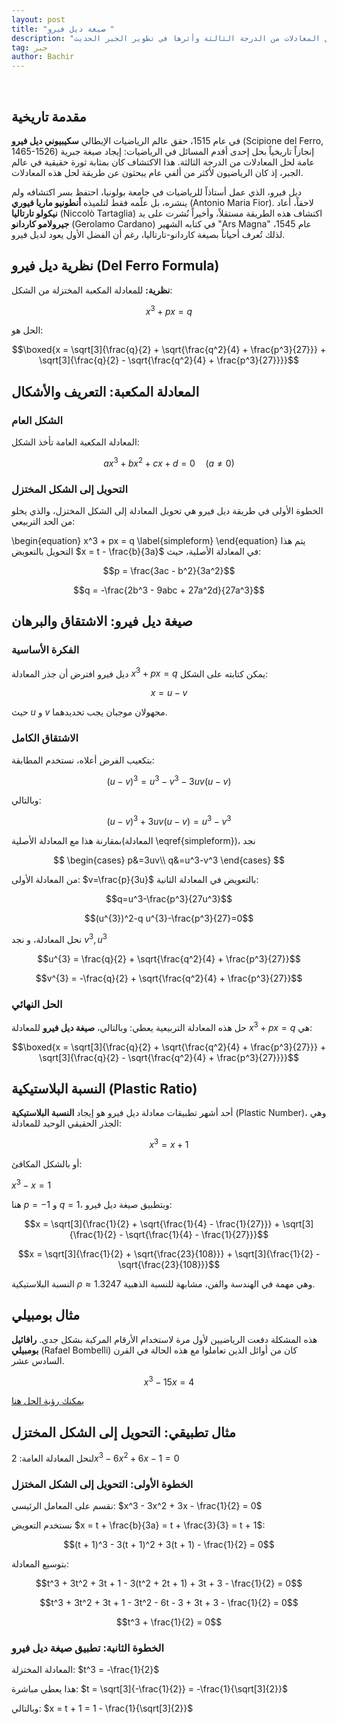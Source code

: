```yaml
---
layout: post
title: "صيغة ديل فيرو "
description: "استكشاف الطريقة الجبرية لحل المعادلات من الدرجة الثالثة وأثرها في تطوير الجبر الحديث"
tag: جبر
author: Bachir
---
```

<br>

## مقدمة تاريخية
في عام 1515، حقق عالم الرياضيات الإيطالي **سكيبيوني ديل فيرو** (Scipione del Ferro, 1465-1526) إنجازاً تاريخياً بحل إحدى أقدم المسائل في الرياضيات: إيجاد صيغة جبرية عامة لحل المعادلات من الدرجة الثالثة. هذا الاكتشاف كان بمثابة ثورة حقيقية في عالم الجبر، إذ كان الرياضيون لأكثر من ألفي عام يبحثون عن طريقة لحل هذه المعادلات.

ديل فيرو، الذي عمل أستاذاً للرياضيات في جامعة بولونيا، احتفظ بسر اكتشافه ولم ينشره، بل علّمه فقط لتلميذه **أنطونيو ماريا فيوري** (Antonio Maria Fior). لاحقاً، أعاد **نيكولو تارتاليا** (Niccolò Tartaglia) اكتشاف هذه الطريقة مستقلاً، وأخيراً نُشرت على يد **جيرولامو كاردانو** (Gerolamo Cardano) في كتابه الشهير "Ars Magna" عام 1545، لذلك تُعرف أحياناً بصيغة كاردانو-تارتاليا، رغم أن الفضل الأول يعود لديل فيرو.

## نظرية ديل فيرو (Del Ferro Formula)

**نظرية:** للمعادلة المكعبة المختزلة من الشكل:

$$x^3 + px = q$$

الحل هو:

$$\boxed{x = \sqrt[3]{\frac{q}{2} + \sqrt{\frac{q^2}{4} + \frac{p^3}{27}}} + \sqrt[3]{\frac{q}{2} - \sqrt{\frac{q^2}{4} + \frac{p^3}{27}}}}$$

## المعادلة المكعبة: التعريف والأشكال
### الشكل العام
المعادلة المكعبة العامة تأخذ الشكل:

$$ax^3 + bx^2 + cx + d = 0 \quad (a \neq 0)$$

### التحويل إلى الشكل المختزل
الخطوة الأولى في طريقة ديل فيرو هي تحويل المعادلة إلى الشكل المختزل، والذي يخلو من الحد التربيعي:

\begin{equation}
x^3 + px = q
\label{simpleform}
\end{equation}
يتم هذا التحويل بالتعويض $x = t - \frac{b}{3a}$ في المعادلة الأصلية، حيث:

$$p = \frac{3ac - b^2}{3a^2}$$

$$q = -\frac{2b^3 - 9abc + 27a^2d}{27a^3}$$

## صيغة ديل فيرو: الاشتقاق والبرهان
### الفكرة الأساسية
ديل فيرو افترض أن جذر المعادلة $x^3 + px  = q$ يمكن كتابته على الشكل:

$$x = u - v$$

حيث $u$ و $v$ مجهولان موجبان يجب تحديدهما.
### الاشتقاق الكامل
بتكعيب الفرض أعلاه، نستخدم المطابقة:

$$(u - v)^3 = u^3 - v^3 - 3uv(u - v)$$

وبالتالي:

$$(u - v)^3+3uv(u - v) = u^3 - v^3 $$

بمقارنة هذا مع المعادلة الأصلية(المعادلة \eqref{simpleform})، نجد

$$
\begin{cases}
p&=3uv\\
q&=u^3-v^3
\end{cases}
$$

من المعادلة الأولى: $v=\frac{p}{3u}$
بالتعويض في المعادلة الثانية:

$$q=u^3-\frac{p^3}{27u^3}$$

$$(u^{3})^2-q u^{3}-\frac{p^3}{27}=0$$

نحل المعادلة، و نجد $v^3, u^3$

$$u^{3} = \frac{q}{2} + \sqrt{\frac{q^2}{4} + \frac{p^3}{27}}$$

$$v^{3} = -\frac{q}{2} + \sqrt{\frac{q^2}{4} + \frac{p^3}{27}}$$

### الحل النهائي
حل هذه المعادلة التربيعية يعطي:
وبالتالي، **صيغة ديل فيرو** للمعادلة $x^3 + px  = q$ هي:

$$\boxed{x = \sqrt[3]{\frac{q}{2} + \sqrt{\frac{q^2}{4} + \frac{p^3}{27}}} + \sqrt[3]{\frac{q}{2} - \sqrt{\frac{q^2}{4} + \frac{p^3}{27}}}}$$

## النسبة البلاستيكية (Plastic Ratio)

أحد أشهر تطبيقات معادلة ديل فيرو هو إيجاد **النسبة البلاستيكية** (Plastic Number)، وهي الجذر الحقيقي الوحيد للمعادلة:

$$x^3 = x + 1 $$

أو بالشكل المكافئ: 

$x^3 -x=  1$

هنا $p = -1$ و $q = 1$، وبتطبيق صيغة ديل فيرو:

$$x = \sqrt[3]{\frac{1}{2} + \sqrt{\frac{1}{4} - \frac{1}{27}}} + \sqrt[3]{\frac{1}{2} - \sqrt{\frac{1}{4} - \frac{1}{27}}}$$

$$x = \sqrt[3]{\frac{1}{2} + \sqrt{\frac{23}{108}}} + \sqrt[3]{\frac{1}{2} - \sqrt{\frac{23}{108}}}$$

النسبة البلاستيكية $\rho \approx 1.3247$ وهي مهمة في الهندسة والفن، مشابهة للنسبة الذهبية.

<!-- Del Ferro formula for x^3 - x - 1 = 0 -->
<div class="sage">
  <script type="text/x-sage">
p = -1;q = 1
Δ = (q/2)^2 + (p/3)^3
u = (q/2 + sqrt(Δ))^(1/3)
v = (q/2 - sqrt(Δ))^(1/3)
x = u + v
show(x.simplify_full())
show(N(x, digits=5))
  </script>
</div>


## مثال بومبيلي
هذه المشكلة دفعت الرياضيين لأول مرة لاستخدام الأرقام المركبة بشكل جدي. **رافائيل بومبيلي** (Rafael Bombelli) كان من أوائل الذين تعاملوا مع هذه الحالة في القرن السادس عشر.

$$x^3-15x=4$$

[يمكنك رؤية الحل هنا](https://stetekluh.com/Bombelli.pdf) 

## مثال تطبيقي: التحويل إلى الشكل المختزل

لنحل المعادلة العامة: $2x^3 - 6x^2 + 6x - 1 = 0$

### الخطوة الأولى: التحويل إلى الشكل المختزل

نقسم على المعامل الرئيسي: $x^3 - 3x^2 + 3x - \frac{1}{2} = 0$

نستخدم التعويض $x = t + \frac{b}{3a} = t + \frac{3}{3} = t + 1$:

$$(t + 1)^3 - 3(t + 1)^2 + 3(t + 1) - \frac{1}{2} = 0$$

بتوسيع المعادلة:

$$t^3 + 3t^2 + 3t + 1 - 3(t^2 + 2t + 1) + 3t + 3 - \frac{1}{2} = 0$$

$$t^3 + 3t^2 + 3t + 1 - 3t^2 - 6t - 3 + 3t + 3 - \frac{1}{2} = 0$$

$$t^3 + \frac{1}{2} = 0$$

### الخطوة الثانية: تطبيق صيغة ديل فيرو

المعادلة المختزلة: $t^3 = -\frac{1}{2}$

هذا يعطي مباشرة: $t = \sqrt[3]{-\frac{1}{2}} = -\frac{1}{\sqrt[3]{2}}$

وبالتالي: $x = t + 1 = 1 - \frac{1}{\sqrt[3]{2}}$

